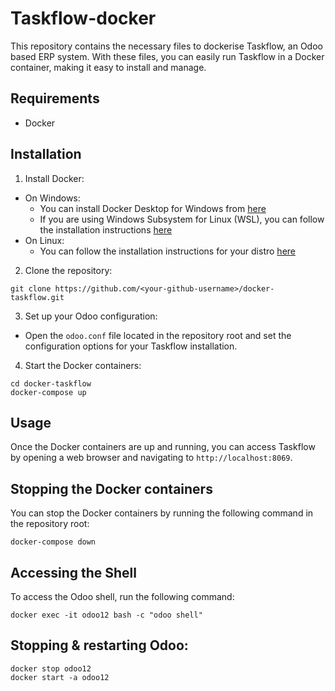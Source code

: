 # Taskflow-docker

This repository contains the necessary files to dockerise Taskflow, an Odoo based ERP system. With these files, you can easily run Taskflow in a Docker container, making it easy to install and manage.

## Requirements
- Docker

## Installation

1. Install Docker:
  - On Windows:
    - You can install Docker Desktop for Windows from [here](https://hub.docker.com/editions/community/docker-ce-desktop-windows)
    - If you are using Windows Subsystem for Linux (WSL), you can follow the installation instructions [here](https://docs.docker.com/install/linux/docker-ce/ubuntu/#install-docker-ce-on-ubuntu)
  - On Linux:
    - You can follow the installation instructions for your distro [here](https://docs.docker.com/engine/install/)

2. Clone the repository: 

```
git clone https://github.com/<your-github-username>/docker-taskflow.git
```

3. Set up your Odoo configuration:

  - Open the `odoo.conf` file located in the repository root and set the configuration options for your Taskflow installation.

4. Start the Docker containers:

```
cd docker-taskflow
docker-compose up
```

## Usage
Once the Docker containers are up and running, you can access Taskflow by opening a web browser and navigating to `http://localhost:8069`.

## Stopping the Docker containers
You can stop the Docker containers by running the following command in the repository root:

```
docker-compose down
```

## Accessing the Shell
To access the Odoo shell, run the following command:

```
docker exec -it odoo12 bash -c "odoo shell"
```

## Stopping & restarting Odoo:

```
docker stop odoo12
docker start -a odoo12
```

